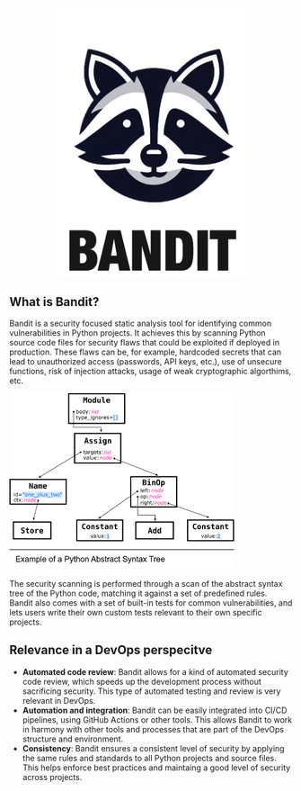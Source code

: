 <!-- Raccoon video easter egg-->
<div style="text-align: center;">
  <a href="https://www.youtube.com/watch?v=rfbb4yRBH64" target="_blank">
    <img src="./assets/bandit_logo.png" alt="Raccoon video easter egg" width="350px">
  </a>
</div>

## What is Bandit?
Bandit is a security focused static analysis tool for identifying common vulnerabilities in Python projects. It achieves this by scanning Python source code files for security flaws that could be exploited if deployed in production. These flaws can be, for example, hardcoded secrets that can lead to unauthorized access (passwords, API keys, etc.), use of unsecure functions, risk of injection attacks, usage of weak cryptographic algorthims, etc.

<img src="./assets/python_ast.png" width="400px">

The security scanning is performed through a scan of the abstract syntax tree of the Python code, matching it against a set of predefined rules. Bandit also comes with a set of built-in tests for common vulnerabilities, and lets users write their own custom tests relevant to their own specific projects.

## Relevance in a DevOps perspecitve
- **Automated code review**: Bandit allows for a kind of automated security code review, which speeds up the development process without sacrificing security. This type of automated testing and review is very relevant in DevOps.
- **Automation and integration**: Bandit can be easily integrated into CI/CD pipelines, using GitHub Actions or other tools. This allows Bandit to work in harmony with other tools and processes that are part of the DevOps structure and environment.
- **Consistency**: Bandit ensures a consistent level of security by applying the same rules and standards to all Python projects and source files. This helps enforce best practices and maintaing a good level of security across projects.
